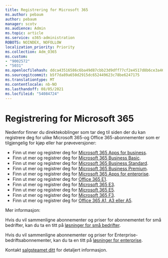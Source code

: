 ```yaml
---
title: Registrering for Microsoft 365
ms.author: pebaum
author: pebaum
manager: scotv
ms.audience: Admin
ms.topic: article
ms.service: o365-administration
ROBOTS: NOINDEX, NOFOLLOW
localization_priority: Priority
ms.collection: Adm_O365
ms.custom:
- "9002572"
- "5031"
ms.openlocfilehash: ddca43516586c6ba49d87cbb23d9dff77cf2e4517d8b6ce3a46d00e535b59afb
ms.sourcegitcommit: b5f7da89a650d2915dc652449623c78be6247175
ms.translationtype: MT
ms.contentlocale: nb-NO
ms.lasthandoff: 08/05/2021
ms.locfileid: "54084724"
---
```

# <a name="sign-up-for-microsoft-365"></a>Registrering for Microsoft 365

Nedenfor finner du direktekoblinger som tar deg til siden der du kan registrere deg for ulike Microsoft 365-og Office 365-abonnementer som er tilgjengelig for kjøp eller har prøveversjoner:

- Finn ut mer og registrer deg for [Microsoft 365 Apps for business](https://products.office.com/business/office-365-business?activetab=pivot%3aoverviewtab).
- Finn ut mer og registrer deg for [Microsoft 365 Business Basic](https://products.office.com/business/office-365-business-essentials?activetab=pivot%3aoverviewtab).
- Finn ut mer og registrer deg for [Microsoft 365 Business Standard](https://products.office.com/business/office-365-business-premium?activetab=pivot%3aoverviewtab).
- Finn ut mer og registrer deg for [Microsoft 365 Business Premium](https://www.microsoft.com/microsoft-365/business/microsoft-365-business?activetab=pivot%3aoverviewtab).
- Finn ut mer og registrer deg for [Microsoft 365 Apps for enterprise](https://products.office.com/business/office-365-proplus-product?activetab=pivot%3aoverviewtab).
- Finn ut mer og registrer deg for [Office 365 E1](https://www.microsoft.com/microsoft-365/business/office-365-enterprise-e1-business-software?activetab=pivot:overviewtab).
- Finn ut mer og registrer deg for [Microsoft 365 E3](https://www.microsoft.com/microsoft-365/enterprise-e3-business-software).
- Finn ut mer og registrer deg for [Microsoft 365 E5](https://www.microsoft.com/microsoft-365/enterprise-e5-business-software?activetab=pivot%3aoverviewtab).
- Finn ut mer og registrer deg for [Microsoft 365 F3](https://www.microsoft.com/microsoft-365/microsoft-365-enterprise-f3?activetab=pivot%3aoverviewtab).
- Finn ut mer og registrer deg for [Office 365 A1, A3 eller A5](https://www.microsoft.com/microsoft-365/academic/compare-office-365-education-plans?activetab=tab:primaryr1).

Mer informasjon:

Hvis du vil sammenligne abonnementer og priser for abonnementet for små bedrifter, kan du ta en titt på [løsninger for små bedrifter](https://products.office.com/business/small-business-solutions#office-ContentAreaHeadingTemplate-1cuvapm).

Hvis du vil sammenligne abonnementer og priser for Enterprise-bedriftsabonnementer, kan du ta en titt på [løsninger for enterprise](https://www.microsoft.com/microsoft-365/business/compare-more-office-365-for-business-plans).

Kontakt [salgsteamet ditt](https://go.microsoft.com/fwlink/?linkid=2127718) for detaljert informasjon.
